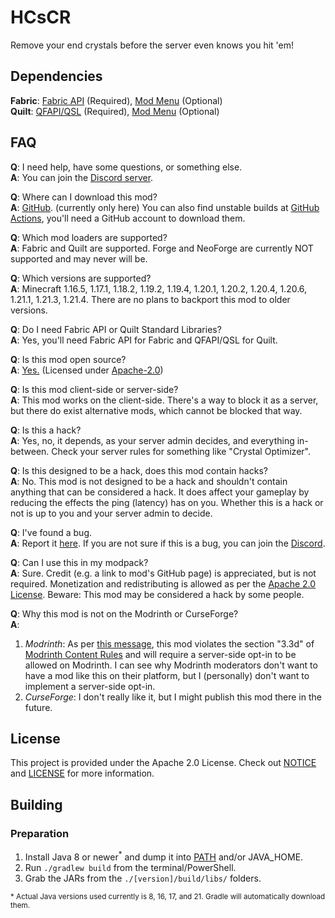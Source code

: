 # HCsCR

Remove your end crystals before the server even knows you hit 'em!

## Dependencies

**Fabric**: [Fabric API](https://modrinth.com/mod/fabric-api) (Required),
[Mod Menu](https://modrinth.com/mod/modmenu) (Optional)  
**Quilt**: [QFAPI/QSL](https://modrinth.com/mod/qsl) (Required),
[Mod Menu](https://modrinth.com/mod/modmenu) (Optional)

## FAQ

**Q**: I need help, have some questions, or something else.  
**A**: You can join the [Discord server](https://discord.gg/Q6saSVSuYQ).

**Q**: Where can I download this mod?  
**A**: [GitHub](https://github.com/VidTu/HCsCR). (currently only here)
You can also find unstable builds at [GitHub Actions](https://github.com/VidTu/HCsCR/actions),
you'll need a GitHub account to download them.

**Q**: Which mod loaders are supported?  
**A**: Fabric and Quilt are supported. Forge and NeoForge are currently NOT supported and may never will be.

**Q**: Which versions are supported?  
**A**: Minecraft 1.16.5, 1.17.1, 1.18.2, 1.19.2, 1.19.4, 1.20.1, 1.20.2, 1.20.4, 1.20.6, 1.21.1, 1.21.3, 1.21.4.
There are no plans to backport this mod to older versions.

**Q**: Do I need Fabric API or Quilt Standard Libraries?  
**A**: Yes, you'll need Fabric API for Fabric and QFAPI/QSL for Quilt.

**Q**: Is this mod open source?  
**A**: [Yes.](https://github.com/VidTu/HCsCR) (Licensed
under [Apache-2.0](https://github.com/VidTu/HCsCR/blob/main/LICENSE))

**Q**: Is this mod client-side or server-side?  
**A**: This mod works on the client-side. There's a way to block it as a server,
but there do exist alternative mods, which cannot be blocked that way.

**Q**: Is this a hack?  
**A**: Yes, no, it depends, as your server admin decides, and everything in-between.
Check your server rules for something like "Crystal Optimizer".

**Q**: Is this designed to be a hack, does this mod contain hacks?  
**A**: No. This mod is not designed to be a hack and shouldn't contain anything that can be considered a hack.
It does affect your gameplay by reducing the effects the ping (latency) has on you.
Whether this is a hack or not is up to you and your server admin to decide.

**Q**: I've found a bug.  
**A**: Report it [here](https://github.com/VidTu/HCsCR/issues). If you are
not sure if this is a bug, you can join the [Discord](https://discord.gg/Q6saSVSuYQ).

**Q**: Can I use this in my modpack?  
**A**: Sure. Credit (e.g. a link to mod's GitHub page) is appreciated, but is not required.
Monetization and redistributing is allowed as per the [Apache 2.0 License](https://github.com/VidTu/HCsCR/blob/main/LICENSE).
Beware: This mod may be considered a hack by some people.

**Q**: Why this mod is not on the Modrinth or CurseForge?  
**A**:

1. *Modrinth*: As per [this message](https://github.com/user-attachments/assets/437df1a1-3331-499c-ac49-6ec114494bd4),
   this mod violates the section "3.3d" of [Modrinth Content Rules](https://modrinth.com/legal/rules) and will require
   a server-side opt-in to be allowed on Modrinth. I can see why Modrinth moderators don't want to have a mod like this
   on their platform, but I (personally) don't want to implement a server-side opt-in.
2. *CurseForge*: I don't really like it, but I might publish this mod there in the future. 

## License

This project is provided under the Apache 2.0 License.
Check out [NOTICE](https://github.com/VidTu/HCsCR/blob/main/NOTICE) and [LICENSE](https://github.com/VidTu/HCsCR/blob/main/LICENSE) for more information.

## Building

### Preparation

1. Install Java 8 or newer<sup>*</sup> and dump it into [PATH](https://en.wikipedia.org/wiki/PATH_(variable)) and/or JAVA_HOME.
2. Run `./gradlew build` from the terminal/PowerShell.
3. Grab the JARs from the `./[version]/build/libs/` folders.

<sup>* Actual Java versions used currently is 8, 16, 17, and 21. Gradle will automatically download them.</sup>

